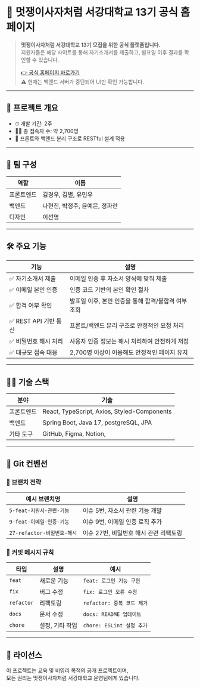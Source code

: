 # 🦁 멋쟁이사자처럼 서강대학교 13기 공식 홈페이지

> **멋쟁이사자처럼 서강대학교 13기 모집을 위한 공식 플랫폼입니다.**  
> 지원자들은 해당 사이트를 통해 자기소개서를 제출하고, 발표일 이후 결과를 확인할 수 있습니다.  
>  
> [👉 공식 홈페이지 바로가기](https://www.likelionsg13.site/)  
> ⚠ 현재는 백엔드 서버가 중단되어 UI만 확인 가능합니다.
---

## 📌 프로젝트 개요

- ⏱ 개발 기간: 2주
- 🧑‍💻 총 접속자 수: 약 2,700명
- 📂 프론트와 백엔드 분리 구조로 RESTful 설계 적용

---

## 👥 팀 구성

| 역할 | 이름 |
|------|------|
| 프론트엔드 | 김경우, 김별, 유민우 |
| 백엔드 | 나현진, 박정주, 윤예은, 정파란 |
| 디자인 | 이선명 |
---
## 🛠 주요 기능

| 기능 | 설명 |
|------|------|
| ✅ 자기소개서 제출 | 이메일 인증 후 자소서 양식에 맞춰 제출 |
| ✅ 이메일 본인 인증 | 인증 코드 기반의 본인 확인 절차 |
| ✅ 합격 여부 확인 | 발표일 이후, 본인 인증을 통해 합격/불합격 여부 조회 |
| ✅ REST API 기반 통신 | 프론트/백엔드 분리 구조로 안정적인 요청 처리 |
| ✅ 비밀번호 해시 처리 | 사용자 인증 정보는 해시 처리하여 안전하게 저장 |
| ✅ 대규모 접속 대응 | 2,700명 이상이 이용해도 안정적인 페이지 유지 |

---

## 🧑‍💻 기술 스택

| 분야 | 기술 |
|------|------|
| 프론트엔드 | React, TypeScript, Axios, Styled-Components |
| 백엔드 | Spring Boot, Java 17, postgreSQL, JPA |
| 기타 도구 | GitHub, Figma, Notion,  |

---

## 🧾 Git 컨벤션

### 🔀 브랜치 전략

| 예시 브랜치명 | 설명 |
|---------------|------|
| `5-feat-지원서-관련-기능` | 이슈 5번, 자소서 관련 기능 개발 |
| `9-feat-이메일-인증-기능` | 이슈 9번, 이메일 인증 로직 추가 |
| `27-refactor-비밀번호-해시` | 이슈 27번, 비밀번호 해시 관련 리팩토링 |

### 📝 커밋 메시지 규칙

| 타입 | 설명 | 예시 |
|------|------|------|
| `feat` | 새로운 기능 | `feat: 로그인 기능 구현` |
| `fix` | 버그 수정 | `fix: 로그인 오류 수정` |
| `refactor` | 리팩토링 | `refactor: 중복 코드 제거` |
| `docs` | 문서 수정 | `docs: README 업데이트` |
| `chore` | 설정, 기타 작업 | `chore: ESLint 설정 추가` |

---

## 📄 라이선스

이 프로젝트는 교육 및 비영리 목적의 공개 프로젝트이며,  
모든 권리는 멋쟁이사자처럼 서강대학교 운영팀에게 있습니다.
